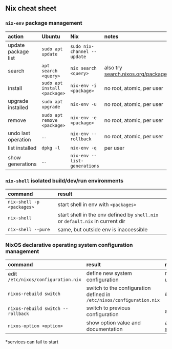 ## **Nix** cheat sheet

### `nix-env` package management

| action | Ubuntu | Nix | notes |
|:---|:---|:---|:---|
| update package list | `sudo apt update` | `sudo nix-channel --update` | |
| search | `apt search <query>` | `nix search <query>` | also try [search.nixos.org/packages](https://search.nixos.org/packages)  |
| install | `sudo apt install <package>` | `nix-env -i <package>` | no root, atomic, per user |
| upgrade installed | `sudo apt upgrade` | `nix-env -u` | no root, atomic, per user |
| remove | `sudo apt remove <package>` | `nix-env -e <package>` | no root, atomic, per user |
| undo last operation | ... | `nix-env --rollback` | no root, atomic, per user |
| list installed | `dpkg -l`| `nix-env -q` | per user |
| show generations | ... | `nix-env --list-generations` ||


### `nix-shell` isolated build/dev/run environments

| command | result |
|:---|:---|
| `nix-shell -p <packages>` | start shell in env with `<packages>` |
| `nix-shell` | start shell in the env defined by `shell.nix` or `default.nix` in current dir |
| `nix-shell --pure` | same, but outside env is inaccessible |


### NixOS declarative operating system configuration management

| command | result | notes |
|:---|:---|:---|
| edit `/etc/nixos/configuration.nix` | define new system configuration | running system is unaffected |
| `nixos-rebuild switch` | switch to the configuration defined in `/etc/nixos/configuration.nix` | atomic* |
| `nixos-rebuild switch --rollback` | switch to previous configuration | atomic*
| `nixos-option <option>` | show option value and documentation | also try [search.nixos.org/options](https://search.nixos.org/options) |

*services can fail to start
